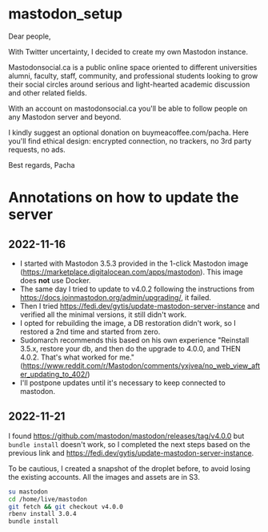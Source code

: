 # mastodon_setup

Dear people,

With Twitter uncertainty, I decided to create my own Mastodon instance.

Mastodonsocial.ca is a public online space oriented to different universities alumni, faculty, staff, community, and professional students looking to grow their social circles around serious and light-hearted academic discussion and other related fields.

With an account on mastodonsocial.ca you'll be able to follow people on any Mastodon server and beyond.

I kindly suggest an optional donation on buymeacoffee.com/pacha. Here you'll find ethical design: encrypted connection, no trackers, no 3rd party requests, no ads.

Best regards,
Pacha

# Annotations on how to update the server

## 2022-11-16

* I started with Mastodon 3.5.3 provided in the 1-click Mastodon image (https://marketplace.digitalocean.com/apps/mastodon). This image does **not** use Docker.
* The same day I tried to update to v4.0.2 following the instructions from https://docs.joinmastodon.org/admin/upgrading/, it failed.
* Then I tried https://fedi.dev/gytis/update-mastodon-server-instance and verified all the minimal versions, it still didn't work.
* I opted for rebuilding the image, a DB restoration didn't work, so I restored a 2nd time and started from zero.
* Sudomarch recommends this based on his own experience "Reinstall 3.5.x, restore your db, and then do the upgrade to 4.0.0, and THEN 4.0.2. That's what worked for me." (https://www.reddit.com/r/Mastodon/comments/yxjvea/no_web_view_after_updating_to_402/)
* I'll postpone updates until it's necessary to keep connected to mastodon.

## 2022-11-21

I found https://github.com/mastodon/mastodon/releases/tag/v4.0.0 but `bundle install` doesn't work, so I completed the next steps based on the previous link and https://fedi.dev/gytis/update-mastodon-server-instance.

To be cautious, I created a snapshot of the droplet before, to avoid losing the existing accounts. All the images and assets are in S3.

```bash
su mastodon
cd /home/live/mastodon
git fetch && git checkout v4.0.0
rbenv install 3.0.4
bundle install
```
